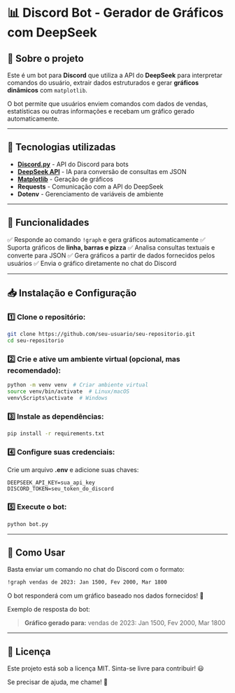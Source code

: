 # 📊 Discord Bot - Gerador de Gráficos com DeepSeek

## 🚀 Sobre o projeto
Este é um bot para **Discord** que utiliza a API do **DeepSeek** para interpretar comandos do usuário, extrair dados estruturados e gerar **gráficos dinâmicos** com `matplotlib`.

O bot permite que usuários enviem comandos com dados de vendas, estatísticas ou outras informações e recebam um gráfico gerado automaticamente.

---

## 🔧 Tecnologias utilizadas
- **[Discord.py](https://discordpy.readthedocs.io/en/stable/)** - API do Discord para bots
- **[DeepSeek API](https://deepseek.com/)** - IA para conversão de consultas em JSON
- **[Matplotlib](https://matplotlib.org/)** - Geração de gráficos
- **Requests** - Comunicação com a API do DeepSeek
- **Dotenv** - Gerenciamento de variáveis de ambiente

---

## 📌 Funcionalidades
✅ Responde ao comando `!graph` e gera gráficos automaticamente
✅ Suporta gráficos de **linha, barras e pizza**
✅ Analisa consultas textuais e converte para JSON
✅ Gera gráficos a partir de dados fornecidos pelos usuários
✅ Envia o gráfico diretamente no chat do Discord

---

## 📥 Instalação e Configuração
### 1️⃣ Clone o repositório:
```bash
git clone https://github.com/seu-usuario/seu-repositorio.git
cd seu-repositorio
```

### 2️⃣ Crie e ative um ambiente virtual (opcional, mas recomendado):
```bash
python -m venv venv  # Criar ambiente virtual
source venv/bin/activate  # Linux/macOS
venv\Scripts\activate  # Windows
```

### 3️⃣ Instale as dependências:
```bash
pip install -r requirements.txt
```

### 4️⃣ Configure suas credenciais:
Crie um arquivo **.env** e adicione suas chaves:
```env
DEEPSEEK_API_KEY=sua_api_key
DISCORD_TOKEN=seu_token_do_discord
```

### 5️⃣ Execute o bot:
```bash
python bot.py
```

---

## 🎯 Como Usar
Basta enviar um comando no chat do Discord com o formato:
```bash
!graph vendas de 2023: Jan 1500, Fev 2000, Mar 1800
```
O bot responderá com um gráfico baseado nos dados fornecidos! 🎉

Exemplo de resposta do bot:
> **Gráfico gerado para:** vendas de 2023: Jan 1500, Fev 2000, Mar 1800



---

## 📜 Licença
Este projeto está sob a licença MIT. Sinta-se livre para contribuir! 😃

Se precisar de ajuda, me chame! 🚀

